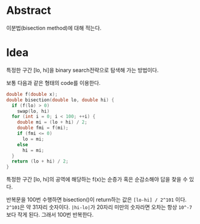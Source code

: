 # Abstract

이분법(bisection method)에 대해 적는다.

# Idea

특정한 구간 [lo, hi]을 binary search전략으로
탐색해 가는 방법이다.

보통 다음과 같은 형태의 code를 이용한다.

```c
double f(double x);
double bisection(double lo, double hi) {
  if (f(lo) > 0)
    swap(lo, hi)
  for (int i = 0; i < 100; ++i) {
    double mi = (lo + hi) / 2;
    double fmi = f(mi);
    if (fmi <= 0)
      lo = mi;
    else
      hi = mi;
  }
  return (lo + hi) / 2;
}
```

특정한 구간 [lo, hi]의 공역에 해당하는 f(x)는
순증가 혹은 순감소해야 답을 찾을 수 있다.

반복문을 100번 수행하면 bisection()이 return하는 값은
`[lo-hi] / 2^101` 이다. `2^101`은 약 31자리 숫자이다.
`|hi-lo|`가 20자리 미만의 숫자라면 오차는 항상 `10^-7`보다
작게 된다. 그래서 100번 반복한다.